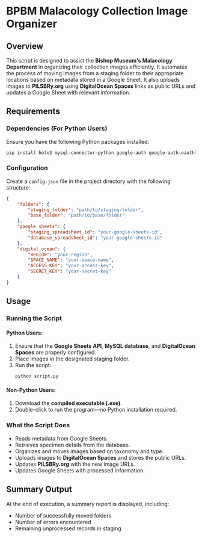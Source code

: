 # BPBM Malacology Collection Image Organizer

## Overview

This script is designed to assist the **Bishop Museum's Malacology Department** in organizing their collection images efficiently. It automates the process of moving images from a staging folder to their appropriate locations based on metadata stored in a Google Sheet. It also uploads images to **PILSBRy.org** using **DigitalOcean Spaces** links as public URLs and updates a Google Sheet with relevant information.

## Requirements

### Dependencies (For Python Users)

Ensure you have the following Python packages installed:

```bash
pip install boto3 mysql-connector-python google-auth google-auth-oauthlib google-auth-httplib2 google-api-python-client
```

### Configuration

Create a `config.json` file in the project directory with the following structure:

```json
{
    "folders": {
        "staging_folder": "path/to/staging/folder",
        "base_folder": "path/to/base/folder"
    },
    "google_sheets": {
        "staging_spreadsheet_id": "your-google-sheets-id",
        "database_spreadsheet_id": "your-google-sheets-id"
    },
    "digital_ocean": {
        "REGION": "your-region",
        "SPACE_NAME": "your-space-name",
        "ACCESS_KEY": "your-access-key",
        "SECRET_KEY": "your-secret-key"
    }
}
```

## Usage

### Running the Script

#### Python Users:

1. Ensure that the **Google Sheets API**, **MySQL database**, and **DigitalOcean Spaces** are properly configured.
2. Place images in the designated staging folder.
3. Run the script:
   ```bash
   python script.py
   ```

#### Non-Python Users:

1. Download the **compiled executable (.exe)**.
2. Double-click to run the program—no Python installation required.

### What the Script Does

- Reads metadata from Google Sheets.
- Retrieves specimen details from the database.
- Organizes and moves images based on taxonomy and type.
- Uploads images to **DigitalOcean Spaces** and stores the public URLs.
- Updates **PILSBRy.org** with the new image URLs.
- Updates Google Sheets with processed information.

## Summary Output

At the end of execution, a summary report is displayed, including:

- Number of successfully moved folders
- Number of errors encountered
- Remaining unprocessed records in staging
